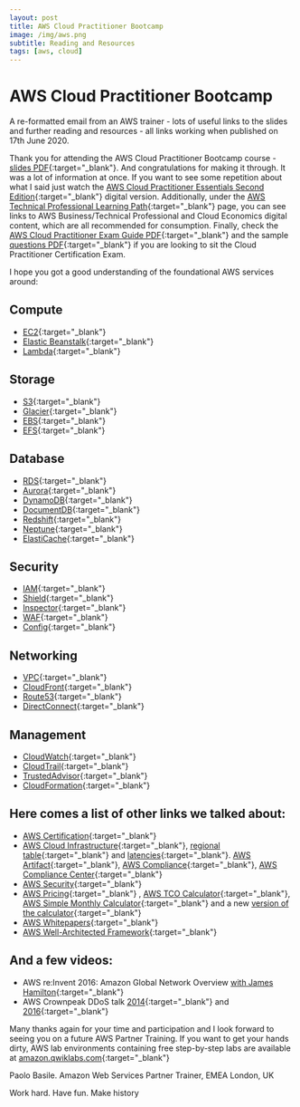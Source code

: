 ```yaml
---
layout: post
title: AWS Cloud Practitioner Bootcamp
image: /img/aws.png
subtitle: Reading and Resources
tags: [aws, cloud]
---
```


# AWS Cloud Practitioner Bootcamp

A re-formatted email from an AWS trainer - lots of useful links to the slides and further reading and resources - all links working when published on 17th June 2020.

Thank you for attending the AWS Cloud Practitioner Bootcamp course - [slides PDF](https://cloud-practitioner-essentials.s3-eu-west-1.amazonaws.com/Cloud-Practitioner-Essentials.pdf){:target="_blank"}. And congratulations for making it through. It was a lot of information at once. If you want to see some repetition about what I said just watch the [AWS Cloud Practitioner Essentials Second Edition](https://partnercentral.awspartner.com/LmsSsoRedirect?RelayState=%2flearningobject%2fcurriculum%3fid%3d27076){:target="_blank"} digital version. Additionally, under the [AWS Technical Professional Learning Path](https://aws.amazon.com/partners/training/path-tech-pro/){:target="_blank"} page, you can see links to AWS Business/Technical Professional and Cloud Economics digital content, which are all recommended for consumption. Finally, check the [AWS Cloud Practitioner Exam Guide PDF](https://d1.awsstatic.com/training-and-certification/Docs%20-%20Cloud%20Practitioner/AWS_Certified_Cloud_Practitioner_Exam_Guide_EN_v.1.7.pdf){:target="_blank"} and the sample [questions PDF](https://d1.awsstatic.com/training-and-certification/Docs%20-%20Cloud%20Practitioner/AWS%20Certified%20Cloud%20Practioner_Sample%20Questions_v1.1_FINAL.PDF){:target="_blank"} if you are looking to sit the Cloud Practitioner Certification Exam.
 
I hope you got a good understanding of the foundational AWS services around:

## Compute
* [EC2](https://aws.amazon.com/ec2/){:target="_blank"}
* [Elastic Beanstalk](https://aws.amazon.com/elasticbeanstalk){:target="_blank"}
* [Lambda](https://aws.amazon.com/lambda/){:target="_blank"}

## Storage
* [S3](https://aws.amazon.com/s3/){:target="_blank"}
* [Glacier](https://aws.amazon.com/glacier/){:target="_blank"}
* [EBS](https://aws.amazon.com/ebs/){:target="_blank"}
* [EFS](https://aws.amazon.com/efs/){:target="_blank"}

## Database
* [RDS](https://aws.amazon.com/rds/){:target="_blank"}
* [Aurora](https://aws.amazon.com/rds/aurora/){:target="_blank"}
* [DynamoDB](https://aws.amazon.com/dynamodb){:target="_blank"}
* [DocumentDB](https://aws.amazon.com/documentdb/){:target="_blank"}
* [Redshift](https://aws.amazon.com/redshift/){:target="_blank"}
* [Neptune](https://aws.amazon.com/neptune/){:target="_blank"}
* [ElastiCache](https://aws.amazon.com/elasticache/){:target="_blank"}

## Security
* [IAM](https://aws.amazon.com/iam/){:target="_blank"}
* [Shield](https://aws.amazon.com/shield/){:target="_blank"}
* [Inspector](https://aws.amazon.com/inspector){:target="_blank"}
* [WAF](https://aws.amazon.com/waf){:target="_blank"}
* [Config](https://aws.amazon.com/config/){:target="_blank"}

## Networking
* [VPC](https://aws.amazon.com/vpc/){:target="_blank"}
* [CloudFront](https://aws.amazon.com/cloudfront/){:target="_blank"}
* [Route53](https://aws.amazon.com/route53/){:target="_blank"}
* [DirectConnect](https://aws.amazon.com/directconnect/){:target="_blank"}

## Management
* [CloudWatch](https://aws.amazon.com/cloudwatch/){:target="_blank"}
* [CloudTrail](https://aws.amazon.com/cloudtrail/){:target="_blank"}
* [TrustedAdvisor](https://aws.amazon.com/premiumsupport/technology/trusted-advisor/){:target="_blank"}
* [CloudFormation](https://aws.amazon.com/cloudformation/){:target="_blank"}
 
## Here comes a list of other links we talked about:
* [AWS Certification](https://urldefense.proofpoint.com/v2/url?u=https-3A__aws.amazon.com_certification_certification-2Dprep_&d=DwMGaQ&c=-5LgSL_TkF3nGRQI95ci6eeFVMQ5VESHPf5koMIAxOA&r=OAB9kd2wXcFujEh7FLrh209A20j94lwbyu1L1BoFLZ4&m=yE4Bao9lPNaU5y7j5D8ezyM6ewqlbMHE5tWJt_vlEt4&s=QhlzoyZth1IaQAB_V-M5yoW61lw1eicYShKxW7W5Q5k&e=){:target="_blank"}
* [AWS Cloud Infrastructure](https://www.infrastructure.aws/){:target="_blank"}, [regional table](https://aws.amazon.com/about-aws/global-infrastructure/regional-product-services/){:target="_blank"} and [latencies](https://www.cloudping.info/){:target="_blank"}. [AWS Artifact](https://aws.amazon.com/artifact/){:target="_blank"}, [AWS Compliance](https://urldefense.proofpoint.com/v2/url?u=https-3A__aws.amazon.com_compliance_&d=DwMGaQ&c=-5LgSL_TkF3nGRQI95ci6eeFVMQ5VESHPf5koMIAxOA&r=OAB9kd2wXcFujEh7FLrh209A20j94lwbyu1L1BoFLZ4&m=yE4Bao9lPNaU5y7j5D8ezyM6ewqlbMHE5tWJt_vlEt4&s=vbdkAJWhBPNVm0rV_UAW0veBkesMZaWFs4Iu_F0t6Jw&e=){:target="_blank"}, [AWS Compliance Center](https://www.atlas.aws/?nolayer=1){:target="_blank"}
* [AWS Security](https://urldefense.proofpoint.com/v2/url?u=https-3A__aws.amazon.com_security_&d=DwMGaQ&c=-5LgSL_TkF3nGRQI95ci6eeFVMQ5VESHPf5koMIAxOA&r=OAB9kd2wXcFujEh7FLrh209A20j94lwbyu1L1BoFLZ4&m=yE4Bao9lPNaU5y7j5D8ezyM6ewqlbMHE5tWJt_vlEt4&s=wCjaIdrz3UDQC0hz7E-6qIZLkoUY23Pro_Rziq7RPHY&e=){:target="_blank"}
* [AWS Pricing](https://urldefense.proofpoint.com/v2/url?u=https-3A__aws.amazon.com_pricing_&d=DwMGaQ&c=-5LgSL_TkF3nGRQI95ci6eeFVMQ5VESHPf5koMIAxOA&r=OAB9kd2wXcFujEh7FLrh209A20j94lwbyu1L1BoFLZ4&m=yE4Bao9lPNaU5y7j5D8ezyM6ewqlbMHE5tWJt_vlEt4&s=zS8qOvKn7PF9knQhmUWomFWcjW6UlFa4x_HDN1vTACw&e=){:target="_blank"} , [AWS TCO Calculator](https://aws.amazon.com/tco-calculator/){:target="_blank"}, [AWS Simple Monthly Calculator](https://urldefense.proofpoint.com/v2/url?u=https-3A__calculator.s3.amazonaws.com_index.html-23r-3DIAD-26key-3Dcalc-2D6F6F99B1-2D0E7A-2D488A-2D8E5B-2DA4AA722665A5&d=DwMGaQ&c=-5LgSL_TkF3nGRQI95ci6eeFVMQ5VESHPf5koMIAxOA&r=OAB9kd2wXcFujEh7FLrh209A20j94lwbyu1L1BoFLZ4&m=yE4Bao9lPNaU5y7j5D8ezyM6ewqlbMHE5tWJt_vlEt4&s=1Bi2Zp_068pMoy27kKKhsgVU7RXuvWDFD8fjetFSylk&e=){:target="_blank"} and a new [version of the calculator](https://calculator.aws/#/addService){:target="_blank"}
* [AWS Whitepapers](https://urldefense.proofpoint.com/v2/url?u=https-3A__aws.amazon.com_whitepapers_&d=DwMGaQ&c=-5LgSL_TkF3nGRQI95ci6eeFVMQ5VESHPf5koMIAxOA&r=OAB9kd2wXcFujEh7FLrh209A20j94lwbyu1L1BoFLZ4&m=yE4Bao9lPNaU5y7j5D8ezyM6ewqlbMHE5tWJt_vlEt4&s=NufIJ7kzYIrAhdYK-JczrFx89VL5EefIabD2p0qqgAo&e=){:target="_blank"}
* [AWS Well-Architected Framework](https://urldefense.proofpoint.com/v2/url?u=https-3A__d1.awsstatic.com_whitepapers_architecture_AWS-5FWell-2DArchitected-5FFramework.pdf&d=DwMGaQ&c=-5LgSL_TkF3nGRQI95ci6eeFVMQ5VESHPf5koMIAxOA&r=OAB9kd2wXcFujEh7FLrh209A20j94lwbyu1L1BoFLZ4&m=yE4Bao9lPNaU5y7j5D8ezyM6ewqlbMHE5tWJt_vlEt4&s=DeVX5nWJVzetgP7e68p38eGlxaac4YSf-geuy2fYlNo&e=){:target="_blank"}

## And a few videos:
* AWS re:Invent 2016: Amazon Global Network Overview [with James Hamilton](https://www.youtube.com/watch?v=uj7Ting6Ckk&t=197s){:target="_blank"}
* AWS Crownpeak DDoS talk [2014](https://www.youtube.com/watch?v=OT2y3DzMEmQ&t=38m){:target="_blank"} and [2016](https://www.youtube.com/watch?v=w9fSW6qMktA&t=806s){:target="_blank"}
 
 
Many thanks again for your time and participation and I look forward to seeing you on a future AWS Partner Training. If you want to get your hands dirty, AWS lab environments containing free step-by-step labs are available at [amazon.qwiklabs.com](https://amazon.qwiklabs.com/catalog?keywords=&locale=&format%5B%5D=any&level%5B%5D=any&duration%5B%5D=any&price%5B%5D=free&modality%5B%5D=any&language%5B%5D=any){:target="_blank"}

Paolo Basile. 
Amazon Web Services
Partner Trainer, EMEA
London, UK
   
Work hard. Have fun. Make history
